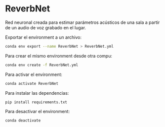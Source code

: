 # ReverbNet
Red neuronal creada para estimar parámetros acústicos de una sala a partir de un audio de voz grabado en el lugar.


Exportar el environment a un archivo:

```bash
conda env export --name ReverbNet > ReverbNet.yml
```

Para crear el mismo environment desde otra compu:

```bash
conda env create -f ReverbNet.yml
```

Para activar el environment:

```bash
conda activate ReverbNet
```

Para instalar las dependencias:

```bash
pip install requirements.txt
```

Para desactivar el environment:

```bash
conda deactivate
```